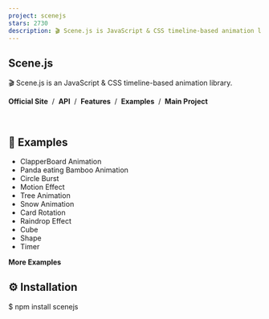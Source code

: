 ```yaml
---
project: scenejs
stars: 2730
description: 🎬 Scene.js is JavaScript & CSS timeline-based animation library
---
```


Scene.js
--------

🎬 Scene.js is an JavaScript & CSS timeline-based animation library.

**Official Site**  /  **API**  /  **Features**  /  **Examples**  /  **Main Project**

  

                 

🚀 Examples
-----------

-   ClapperBoard Animation
-   Panda eating Bamboo Animation
-   Circle Burst
-   Motion Effect
-   Tree Animation
-   Snow Animation
-   Card Rotation
-   Raindrop Effect
-   Cube
-   Shape
-   Timer

**More Examples**

⚙️ Installation
---------------

$ npm install scenejs

<script src\="//daybrush.com/scenejs/release/latest/dist/scene.min.js"\></script\>

📄 Documents
------------

-   API Documentation
-   Features Documentation

📦 Packages
-----------

Package

Version

Description

**react-scenejs**

A React Component that create JavaScript & CSS timeline-based animation with Scene.js.

**svelte-scenejs**

A Svelte Component that create JavaScript & CSS timeline-based animation with Scene.js.

**vue-scenejs**

A Vue 3 Component that create JavaScript & CSS timeline-based animation with Scene.js.

**vue2-scenejs**

A Vue 2 Component that create JavaScript & CSS timeline-based animation with Scene.js.

**@scenejs/render**

Make a movie of CSS animation through Scene.js.

**@scenejs/effects**

Effect collection library where you can add scene effects to Scene.js.

**@scenejs/timeline**

A library that represents the timeline of Scene.js. You can control time, properties, and items.

**@scenejs/media**

A library for playing or controlling media with Scene.js.

**@scenejs/iframe**

A library that control the animation of iframe with Scene.js.

🎬 Make Scene
-------------

import Scene from "scenejs";

const scene \= new Scene({
  ".class": {
    0: "left: 0px; top: 0px; transform: translate(0px);",
    1: {
      "left": "100px",
      "top": "0px",
      transform: "translate(50px)",
    },
    2: {
      "left": "200px",
      "top": "100px",
      transform: {
        translate: "100px",
      },
    }
  }
}, {
  selector: true,
  easing: "ease-in-out",
}).play();

🎬 Add Media (Audio/Video)
--------------------------

This library supports adding video and audio components to your scene. To add a video or an audio, you need to install @scenejs/media library.

### Add necessary npm package

$ npm i @scenejs/media

### How to use

import MediaScene from '@scenejs/media';

const mediaScene \= new MediaScene();
    mediaScene
        .addMedia("background", "./background.mp3")
        .seek(0, 40.79);
    
    mediaScene
        .addMedia("video", "./video.mp4")
        .seek(0, 40.79)
        .setVolume(1)
        .setPlaySpeed(1)
        .setDelay(startTime);

    scene.setItem("video",mediaScene);

Please note that this library uses the built-in capability of your browser to play audio and video files. Make sure necessary codecs are installed, and the browser supports the video/audio file being added to the project

✨ Effects
---------

-   typing
-   flip
-   flipX
-   flipY
-   shake
-   shakeX
-   shakeY
-   wipeIn
-   wipeOut
-   zoomIn
-   zoomOut
-   blink
-   fadeIn
-   fadeOut
-   transition

🌐 Supported Browsers
---------------------

Internet Explorer

Chrome

FireFox

Safari

Opera

9+(10+ playCSS)

latest

latest

latest

latest

⭐️ Show Your Support
--------------------

Please give a ⭐️ if this project helped you!

👏 Contributing
---------------

If you have any questions or requests or want to contribute to `scenejs` or other packages, please write the issue or give me a Pull Request freely.

### Code Contributors

This project exists thanks to all the people who contribute. \[Contribute\].

Sponsors
--------

🐞 Bug Report
-------------

If you find a bug, please report to us opening a new Issue on GitHub.

📝 License
----------

This project is MIT licensed.

```
MIT License

Copyright (c) 2016 Daybrush

Permission is hereby granted, free of charge, to any person obtaining a copy
of this software and associated documentation files (the "Software"), to deal
in the Software without restriction, including without limitation the rights
to use, copy, modify, merge, publish, distribute, sublicense, and/or sell
copies of the Software, and to permit persons to whom the Software is
furnished to do so, subject to the following conditions:

The above copyright notice and this permission notice shall be included in all
copies or substantial portions of the Software.

THE SOFTWARE IS PROVIDED "AS IS", WITHOUT WARRANTY OF ANY KIND, EXPRESS OR
IMPLIED, INCLUDING BUT NOT LIMITED TO THE WARRANTIES OF MERCHANTABILITY,
FITNESS FOR A PARTICULAR PURPOSE AND NONINFRINGEMENT. IN NO EVENT SHALL THE
AUTHORS OR COPYRIGHT HOLDERS BE LIABLE FOR ANY CLAIM, DAMAGES OR OTHER
LIABILITY, WHETHER IN AN ACTION OF CONTRACT, TORT OR OTHERWISE, ARISING FROM,
OUT OF OR IN CONNECTION WITH THE SOFTWARE OR THE USE OR OTHER DEALINGS IN THE
SOFTWARE.
```

